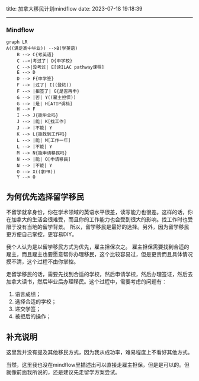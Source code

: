 title:  加拿大移民计划mindflow
date: 2023-07-18 19:18:39

-----------------------------
### Mindflow

```mermaid
graph LR
A((满足高中毕业)) -->B(学英语)
    B --> C{考英语}
    C -->|考过了| D{申学校}
    C -->|没考过| E[读ILAC pathway课程]
    E --> D
    D --> F{申学签}
    F --> |过了| I((登陆))
    F --> |拒签了| G{是否再申}
    G --> |否| Y((雇主担保))
    G --> |是| H[ATIP调档]
    H --> F
    I --> J{能毕业吗}
    J --> |能| K[找工作]
    J --> |不能| Y
    K --> L{能找到工作吗}
    L --> |能| M[工作一年]
    L --> |不能| Y
    M --> N{能申请移民吗}
    N --> |能| O[申请移民]
    N --> |不能| Y
    O --> X((拿PR))
    Y --> O

```





## 为何优先选择留学移民
不留学就拿身份，你在学术领域的英语水平很差，读写能力也很差。这样的话，你在加拿大的生活会很难受，而且你的工作能力也会受到很大的影响。找工作时也受限于没有当地的留学背景。
所以，留学移民是最好的选择。另外，因为留学移民更方便自己掌控，更容易DIY。

我个人认为是以留学移民方式为优先，雇主担保次之。 雇主担保需要找到合适的雇主，而且雇主也要愿意帮你办理移民，这个比较容易过，但是更贵而且具体情况摸不清，这个过程不由你掌控。


走留学移民的话，需要先找到合适的学校，然后申请学校，然后办理签证，然后去加拿大读书，然后毕业后办理移民。这个过程中，需要考虑的问题有：
1. 语言成绩；
2. 选择合适的学校；
3. 递交学签；
4. 被拒后的操作；

## 补充说明
这里我并没有提及其他移民方式，因为我从成功率，难易程度上不看好其他方式。

当然，这里我也没在mindflow里描述出可以直接走雇主担保，但是是可以的。但就像前面我所说的，还是建议先走留学方案尝试。
